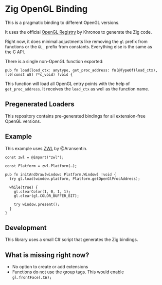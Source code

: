 # Zig OpenGL Binding

This is a pragmatic binding to different OpenGL versions.

It uses the official [OpenGL Registry](https://github.com/KhronosGroup/OpenGL-Registry) by Khronos to generate the Zig code.

Right now, it does minimal adjustments like removing the `gl` prefix from functions or the `GL_` prefix from constants. Everything else is the same as the C API.

There is a single non-OpenGL function exported:
```zig
pub fn load(load_ctx: anytype, get_proc_address: fn(@TypeOf(load_ctx), [:0]const u8) ?*c_void) !void {
```
This function will load all OpenGL entry points with the help of `get_proc_address`. It receives the `load_ctx` as well as the function name.

## Pregenerated Loaders

This repository contains pre-generated bindings for all extension-free OpenGL versions.

## Example

This example uses [ZWL](https://github.com/Aransentin/ZWL/) by @Aransentin.

```zig
const zwl = @import("zwl");

const Platform = zwl.Platform(…);

pub fn initAndDraw(window: Platform.Window) !void {
  try gl.load(window.platform, Platform.getOpenGlProcAddress);

  while(true) {
    gl.clearColor(1, 0, 1, 1);
    gl.clear(gl.COLOR_BUFFER_BIT);

    try window.present();
  }
}
```

## Development

This library uses a small C# script that generates the Zig bindings.

## What is missing right now?
- No option to create or add extensions
- Functions do not use the group tags. This would enable `gl.frontFace(.CW);`